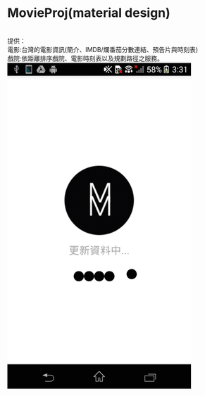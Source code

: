 # MovieProj(material design)
<br>提供：
<br>電影:台灣的電影資訊(簡介、IMDB/爛番茄分數連結、預告片與時刻表)
<br>戲院:依距離排序戲院、電影時刻表以及規劃路徑之服務。  
![](https://github.com/HSTsou/MovieProj/blob/master/output_pcgGwg.gif)

